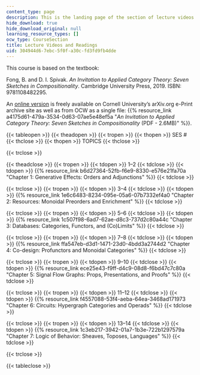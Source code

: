 ```yaml
---
content_type: page
description: This is the landing page of the section of lecture videos and readings.
hide_download: true
hide_download_original: null
learning_resource_types: []
ocw_type: CourseSection
title: Lecture Videos and Readings
uid: 304944d6-7ebc-5f0f-a30c-fd3fd9fb4dde
---
```


This course is based on the textbook:

Fong, B. and D. I. Spivak. _An Invitation to Applied Category Theory: Seven Sketches in Compositionality_. Cambridge University Press, 2019. ISBN: 9781108482295.

An [online version](https://arxiv.org/abs/1803.05316) is freely available on Cornell University’s arXiv.org e-Print archive site as well as from OCW as a single file: {{% resource_link a4175d61-479a-3534-0d63-07ae5e48ef5a "_An Invitation to Applied Category Theory: Seven Sketches in Compositionality_ (PDF - 2.6MB)" %}}.

{{< tableopen >}}
{{< theadopen >}}
{{< tropen >}}
{{< thopen >}}
SES #
{{< thclose >}}
{{< thopen >}}
TOPICS
{{< thclose >}}

{{< trclose >}}

{{< theadclose >}}
{{< tropen >}}
{{< tdopen >}}
1–2
{{< tdclose >}}
{{< tdopen >}}
{{% resource_link b6d27364-52fb-f6e9-8330-e576e21fa70a "Chapter 1: Generative Effects: Orders and Adjunctions" %}}
{{< tdclose >}}

{{< trclose >}}
{{< tropen >}}
{{< tdopen >}}
3–4
{{< tdclose >}}
{{< tdopen >}}
{{% resource_link 1e6c6483-8234-095e-05a6-07b7332ef4a0 "Chapter 2: Resources: Monoidal Preorders and Enrichment" %}}
{{< tdclose >}}

{{< trclose >}}
{{< tropen >}}
{{< tdopen >}}
5–6
{{< tdclose >}}
{{< tdopen >}}
{{% resource_link 1c507f98-6ad7-62ae-d8c3-737d2c80a44c "Chapter 3: Databases: Categories, Functors, and (Co)Limits" %}}
{{< tdclose >}}

{{< trclose >}}
{{< tropen >}}
{{< tdopen >}}
7–8
{{< tdclose >}}
{{< tdopen >}}
{{% resource_link ffa547eb-d3d1-1471-23d0-4bdd3a2744d2 "Chapter 4: Co-design: Profunctors and Monoidal Categories" %}}
{{< tdclose >}}

{{< trclose >}}
{{< tropen >}}
{{< tdopen >}}
9–10
{{< tdclose >}}
{{< tdopen >}}
{{% resource_link ece25e43-f9ff-d4c9-08d8-f6bd47c7c80a "Chapter 5: Signal Flow Graphs: Props, Presentations, and Proofs" %}}
{{< tdclose >}}

{{< trclose >}}
{{< tropen >}}
{{< tdopen >}}
11–12
{{< tdclose >}}
{{< tdopen >}}
{{% resource_link f4557088-53f4-aeba-64ea-3468ad171973 "Chapter 6: Circuits: Hypergraph Categories and Operads" %}}
{{< tdclose >}}

{{< trclose >}}
{{< tropen >}}
{{< tdopen >}}
13–14
{{< tdclose >}}
{{< tdopen >}}
{{% resource_link 1c3eb217-3942-01a7-1b3e-722b1297579a "Chapter 7: Logic of Behavior: Sheaves, Toposes, Languages" %}}
{{< tdclose >}}

{{< trclose >}}

{{< tableclose >}}